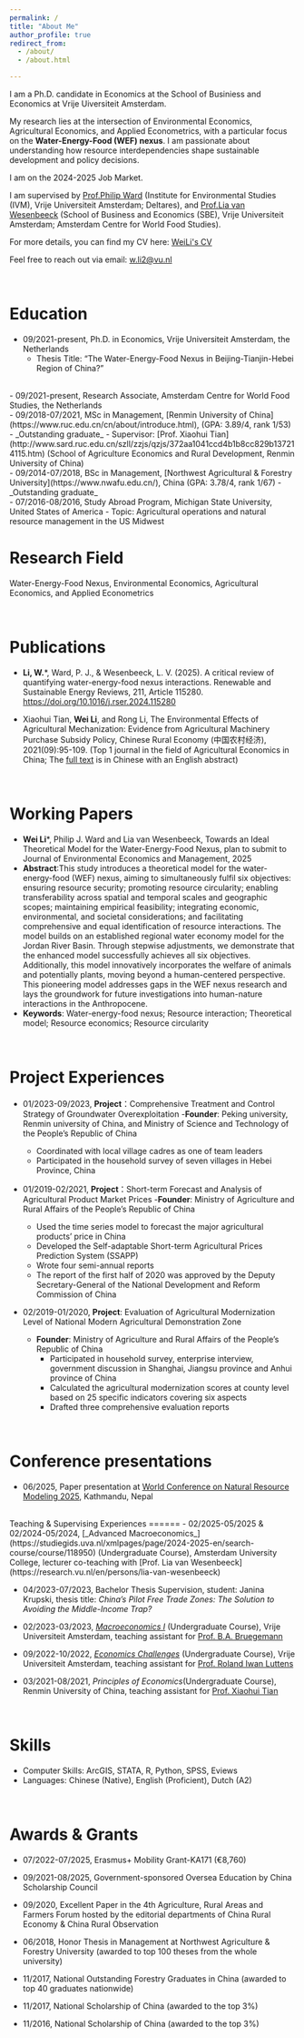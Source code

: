 ```yaml
---
permalink: /
title: "About Me"
author_profile: true
redirect_from: 
  - /about/
  - /about.html

---
```


I am a Ph.D. candidate in Economics at the School of Businiess and Economics at Vrije Uiversiteit Amsterdam.

My research lies at the intersection of Environmental Economics, Agricultural Economics, and Applied Econometrics, with a particular focus on the **Water-Energy-Food (WEF) nexus**. I am passionate about understanding how resource interdependencies shape sustainable development and policy decisions.

I am on the 2024-2025 Job Market.

I am supervised by [Prof.Philip Ward](https://research.vu.nl/en/persons/philip-ward) (Institute for Environmental Studies (IVM), Vrije Universiteit Amsterdam; Deltares), and [Prof.Lia van Wesenbeeck](https://research.vu.nl/en/persons/lia-van-wesenbeeck) (School of Business and Economics (SBE), Vrije Universiteit Amsterdam; Amsterdam Centre for World Food Studies).


For more details, you can find my CV here: [WeiLi's CV](../assets/CV.pdf)

Feel free to reach out via email: w.li2@vu.nl

<br>

Education
======
- 09/2021-present, Ph.D. in Economics, Vrije Universiteit Amsterdam, the Netherlands
  - Thesis Title: “The Water-Energy-Food Nexus in Beijing-Tianjin-Hebei Region of China?”
<br>
- 09/2021-present, Research Associate, Amsterdam Centre for World Food Studies, the Netherlands
<br>
- 09/2018-07/2021, MSc in Management, [Renmin University of China](https://www.ruc.edu.cn/cn/about/introduce.html), (GPA: 3.89/4, rank 1/53)
  -  _Outstanding graduate_
  -  Supervisor: [Prof. Xiaohui Tian](http://www.sard.ruc.edu.cn/szll/zzjs/qzjs/372aa1041ccd4b1b8cc829b137214115.htm) (School of Agriculture Economics and Rural Development, Renmin University of China)
<br>
- 09/2014-07/2018, BSc in Management, [Northwest Agricultural & Forestry University](https://www.nwafu.edu.cn/), China (GPA: 3.78/4, rank 1/67)
  -  _Outstanding graduate_
<br>
- 07/2016-08/2016, Study Abroad Program, Michigan State University, United States of America
  - Topic: Agricultural operations and natural resource management in the US Midwest
<br>

Research Field
======
Water-Energy-Food Nexus, Environmental Economics, Agricultural Economics, and Applied Econometrics

<!-- Job Market Paper
======

 -->

<br>


Publications
======
- **Li, W.***, Ward, P. J., & Wesenbeeck, L. V. (2025). A critical review of quantifying water-energy-food nexus interactions. Renewable and Sustainable Energy Reviews, 211, Article 115280. https://doi.org/10.1016/j.rser.2024.115280

- Xiaohui Tian, **Wei Li**, and Rong Li, The Environmental Effects of Agricultural Mechanization: Evidence from Agricultural Machinery Purchase Subsidy Policy, Chinese Rural Economy (中国农村经济), 2021(09):95-109. (Top 1 journal in the field of Agricultural Economics in China; The [full text](https://zgncjj.ajcass.com/magazine/show/78577?jumpnotice=201606270007) is in Chinese with an English abstract)

<br>

Working Papers
======
- **Wei Li***, Philip J. Ward and Lia van Wesenbeeck, Towards an Ideal Theoretical Model for the Water-Energy-Food Nexus, plan to submit to Journal of Environmental Economics and Management, 2025
- **Abstract**:This study introduces a theoretical model for the water-energy-food (WEF) nexus, aiming to simultaneously fulfil six objectives: ensuring resource security; promoting resource circularity; enabling transferability across spatial and temporal scales and geographic scopes; maintaining empirical feasibility; integrating economic, environmental, and societal considerations; and facilitating comprehensive and equal identification of resource interactions. The model builds on an established regional water economy model for the Jordan River Basin. Through stepwise adjustments, we demonstrate that the enhanced model successfully achieves all six objectives. Additionally, this model innovatively incorporates the welfare of animals and potentially plants, moving beyond a human-centered perspective. This pioneering model addresses gaps in the WEF nexus research and lays the groundwork for future investigations into human-nature interactions in the Anthropocene.
 - **Keywords**: Water-energy-food nexus; Resource interaction; Theoretical model; Resource economics; Resource circularity

<br>

Project Experiences
======
- 01/2023-09/2023, **Project**：Comprehensive Treatment and Control Strategy of Groundwater Overexploitation
  -**Founder**: Peking university, Renmin university of China, and Ministry of Science and Technology of the People’s Republic of China
    - Coordinated with local village cadres as one of team leaders
    - Participated in the household survey of seven villages in Hebei Province, China

- 01/2019-02/2021, **Project**：Short-term Forecast and Analysis of Agricultural Product Market Prices
  -**Founder**: Ministry of Agriculture and Rural Affairs of the People’s Republic of China
    - Used the time series model to forecast the major agricultural products’ price in China
    - Developed the Self-adaptable Short-term Agricultural Prices Prediction System (SSAPP)
    - Wrote four semi-annual reports
    - The report of the first half of 2020 was approved by the Deputy Secretary-General of the National Development and Reform Commission of China

- 02/2019-01/2020, **Project**: Evaluation of Agricultural Modernization Level of National Modern Agricultural Demonstration Zone
  - **Founder**: Ministry of Agriculture and Rural Affairs of the People’s Republic of China 
    - Participated in household survey, enterprise interview, government discussion in Shanghai, Jiangsu province and Anhui province of China
    - Calculated the agricultural modernization scores at county level based on 25 specific indicators covering six aspects
    - Drafted three comprehensive evaluation reports

<br>

Conference presentations
======
- 06/2025, Paper presentation at [World Conference on Natural Resource Modeling 2025](https://resourcemodeling.org/rma-conferences/), Kathmandu, Nepal

<br>
Teaching & Supervising Experiences
======
- 02/2025-05/2025 & 02/2024-05/2024, [_Advanced Macroeconomics_](https://studiegids.uva.nl/xmlpages/page/2024-2025-en/search-course/course/118950) (Undergraduate Course), Amsterdam University College, lecturer co-teaching with [Prof. Lia van Wesenbeeck](https://research.vu.nl/en/persons/lia-van-wesenbeeck)

- 04/2023-07/2023, Bachelor Thesis Supervision, student: Janina Krupski, thesis title: _China’s Pilot Free Trade Zones: The Solution to Avoiding the Middle-Income Trap?_

- 02/2023-03/2023, [_Macroeconomics I_](https://studiegids.vu.nl/en/vakken/2022-2023/E_EBE1_MACEC#/) (Undergraduate Course), Vrije Universiteit Amsterdam, teaching assistant for [Prof. B.A. Bruegemann](https://research.vu.nl/en/persons/bjoern-brugemann)

- 09/2022-10/2022, [_Economics Challenges_](https://studiegids.vu.nl/en/vakken/2022-2023/E_EBE1_EC#/) (Undergraduate Course), Vrije Universiteit Amsterdam, teaching assistant for [Prof. Roland Iwan Luttens](https://research.vu.nl/en/persons/roland-iwan-luttens)

- 03/2021-08/2021, _Principles of Economics_(Undergraduate Course), Renmin University of China, teaching assistant for [Prof. Xiaohui Tian](http://www.sard.ruc.edu.cn/szll/zzjs/qzjs/372aa1041ccd4b1b8cc829b137214115.htm)

<br>

Skills
======
- Computer Skills: ArcGIS, STATA, R, Python, SPSS, Eviews
- Languages: Chinese (Native), English (Proficient), Dutch (A2) 

<br>

Awards & Grants
======
- 07/2022-07/2025, Erasmus+ Mobility Grant-KA171 (€8,760)

- 09/2021-08/2025, Government-sponsored Oversea Education by China Scholarship Council

- 09/2020, Excellent Paper in the 4th Agriculture, Rural Areas and Farmers Forum hosted by the editorial departments of China Rural Economy & China Rural Observation

- 06/2018, Honor Thesis in Management at Northwest Agriculture & Forestry University (awarded to top 100 theses from the whole university) 

- 11/2017, National Outstanding Forestry Graduates in China (awarded to top 40 graduates nationwide)

- 11/2017, National Scholarship of China (awarded to the top 3%)

- 11/2016, National Scholarship of China (awarded to the top 3%)


